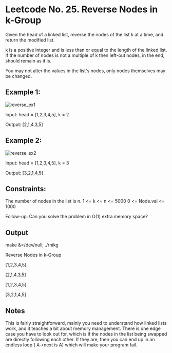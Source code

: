 # Leetcode No. 25.  Reverse Nodes in k-Group

Given the head of a linked list, reverse the nodes of the list k at a time, and return the modified list.

k is a positive integer and is less than or equal to the length of the linked list. If the number of nodes is not a multiple of k then left-out nodes, in the end, should remain as it is.

You may not alter the values in the list's nodes, only nodes themselves may be changed.

## Example 1:
![reverse_ex1](https://user-images.githubusercontent.com/2225377/184763334-bf77541d-33cd-468e-b10e-ce01d4ad323d.jpeg)

Input: head = [1,2,3,4,5], k = 2

Output: [2,1,4,3,5]


## Example 2:
![reverse_ex2](https://user-images.githubusercontent.com/2225377/184763412-7378bd7f-f459-4a80-94c6-1988653de684.jpeg)

Input: head = [1,2,3,4,5], k = 3

Output: [3,2,1,4,5]

## Constraints:

The number of nodes in the list is n.
1 <= k <= n <= 5000
0 <= Node.val <= 1000
 

Follow-up: Can you solve the problem in O(1) extra memory space?

## Output

make &>/dev/null; ./rnikg

Reverse Nodes in k-Group

[1,2,3,4,5]

[2,1,4,3,5]

[1,2,3,4,5]

[3,2,1,4,5]




## Notes
This is fairly straightforward, mainly you need to understand how linked lists work, and it teaches a bit about memory management.  There is one edge case you have to look out for, which is if the nodes in the list being swapped are directly following each other.  If they are, then you can end up in an endless loop ( A->next is A) which will make your program fail.

